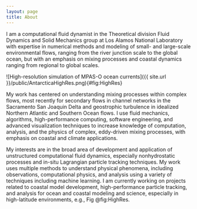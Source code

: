```yaml
---
layout: page
title: About
---
```


I am a computational fluid dynamist in the Theoretical division Fluid Dynamics
and Solid Mechanics group at Los Alamos National Laboratory with expertise in
numerical methods and modeling of small- and large-scale environmental flows,
ranging from the river junction scale to the global ocean, but with an emphasis
on mixing processes and coastal dynamics ranging from regional to global scales.

![High-resolution simulation of MPAS-O ocean currents]({{ site.url }}/public/AntarcticaHighRes.png){#fig:HighRes}

My work has centered on understanding mixing processes within complex flows,
most recently for secondary flows in channel networks in the Sacramento San
Joaquin Delta and geostrophic turbulence in idealized Northern Atlantic and
Southern Ocean flows.  I use fluid mechanics, algorithms, high-performance
computing, software engineering, and advanced visualization techniques to
increase knowledge of computation, analysis, and the physics of complex,
eddy-driven mixing processes, with emphasis on coastal and climate
applications.

My interests are in the broad area of development and application of
unstructured computational fluid dynamics, especially nonhydrostatic processes
and in-situ Lagrangian particle tracking techniques. My work uses multiple
methods to understand physical phenomena, including observations, computational
physics, and analysis using a variety of techniques including machine learning.
I am currently working on projects related to
coastal model development, high-performance particle tracking, and analysis for
ocean and coastal modeling and science, especially in high-latitude
environments, e.g., Fig @fig:HighRes.


